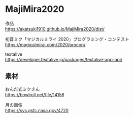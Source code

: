 # MajiMira2020
作品  
https://akatsuki1910.github.io/MajiMira2020/dist/

初音ミク「マジカルミライ 2020」プログラミング・コンテスト  
https://magicalmirai.com/2020/procon/

textalive  
https://developer.textalive.jp/packages/textalive-app-api/

## 素材
おんだ式ミクさん  
https://bowlroll.net/file/14158

月の画像  
https://svs.gsfc.nasa.gov/4720